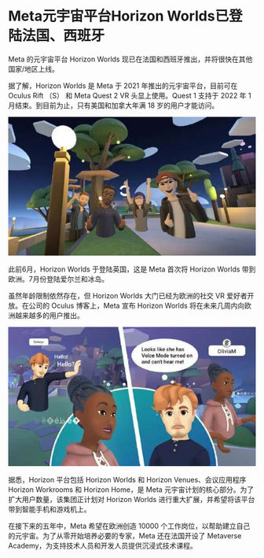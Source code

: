 # Meta元宇宙平台Horizon Worlds已登陆法国、西班牙


Meta 的元宇宙平台 Horizon Worlds 现已在法国和西班牙推出，并将很快在其他国家/地区上线。

据了解，Horizon Worlds 是 Meta 于 2021 年推出的元宇宙平台，目前可在 Oculus Rift （S） 和 Meta Quest 2 VR 头显上使用。Quest 1 支持于 2022 年 1 月结束。到目前为止，只有美国和加拿大年满 18 岁的用户才能访问。

![配图](1000.jpg)


此前6月，Horizon Worlds 于登陆英国，这是 Meta 首次将 Horizon Worlds 带到欧洲。7月份登陆爱尔兰和冰岛。

虽然年龄限制依然存在，但 Horizon Worlds 大门已经为欧洲的社交 VR 爱好者开放。在公司的 Oculus 博客上，Meta 宣布 Horizon Worlds 将在未来几周内向欧洲越来越多的用户推出。

![配图](10001.jpg)


据悉，Horizon 平台包括 Horizon Worlds 和 Horizon Venues、会议应用程序 Horizon Workrooms 和 Horizon Home，是 Meta 元宇宙计划的核心部分。为了扩大用户数量，该集团正计划对 Horizon Worlds 进行重大扩展，并希望将该平台带到智能手机和游戏机上。

在接下来的五年中，Meta 希望在欧洲创造 10000 个工作岗位，以帮助建立自己的元宇宙。为了从零开始培养必要的专家，Meta 还在法国开设了 Metaverse Academy，为支持技术人员和开发人员提供沉浸式技术课程。
